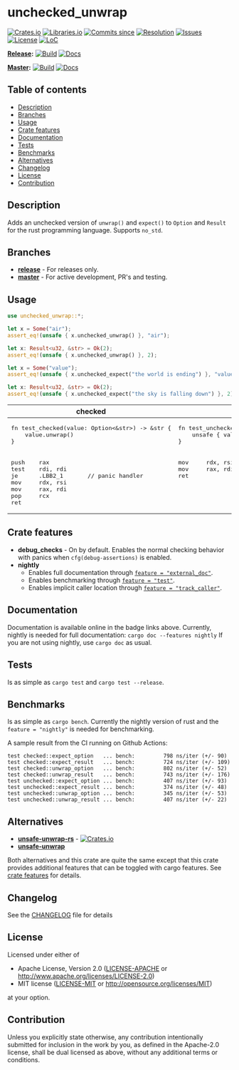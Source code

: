 # unchecked_unwrap

[![Crates.io](https://img.shields.io/crates/v/unchecked_unwrap.svg)](https://crates.io/crates/unchecked_unwrap)
[![Libraries.io](https://img.shields.io/librariesio/release/cargo/unchecked_unwrap)](https://libraries.io/cargo/unchecked_unwrap)
[![Commits since](https://img.shields.io/github/commits-since/daxpedda/unchecked_unwrap/latest)](https://github.com/daxpedda/unchecked_unwrap/releases/latest)
[![Resolution](https://isitmaintained.com/badge/resolution/daxpedda/unchecked_unwrap.svg)](http://isitmaintained.com/project/daxpedda/unchecked_unwrap)
[![Issues](https://isitmaintained.com/badge/open/daxpedda/unchecked_unwrap.svg)](http://isitmaintained.com/project/daxpedda/unchecked_unwrap)
[![License](https://img.shields.io/crates/l/unchecked_unwrap)](https://github.com/daxpedda/unchecked_unwrap/blob/master/LICENSE)
[![LoC](https://tokei.rs/b1/github/daxpedda/unchecked_unwrap)](https://github.com/daxpedda/unchecked_unwrap)

**[Release](https://github.com/daxpedda/unchecked_unwrap/tree/release):**
[![Build](https://github.com/daxpedda/unchecked_unwrap/workflows/CI/badge.svg?branch=release)](https://github.com/daxpedda/unchecked_unwrap/actions?query=workflow%3ACI+branch%3Arelease)
[![Docs](https://docs.rs/unchecked_unwrap/badge.svg)](https://docs.rs/unchecked_unwrap)

**[Master](https://github.com/daxpedda/unchecked_unwrap):**
[![Build](https://github.com/daxpedda/unchecked_unwrap/workflows/CI/badge.svg?branch=master)](https://github.com/daxpedda/unchecked_unwrap/actions?query=workflow%3ACI+branch%3Amaster)
[![Docs](https://github.com/daxpedda/unchecked_unwrap/workflows/docs/badge.svg)](https://daxpedda.github.io/unchecked_unwrap/master/doc/index.html)

## Table of contents

- [Description](#description)
- [Branches](#branches)
- [Usage](#usage)
- [Crate features](#crate-features)
- [Documentation](#documentation)
- [Tests](#tests)
- [Benchmarks](#benchmarks)
- [Alternatives](#alternatives)
- [Changelog](#changelog)
- [License](#license)
- [Contribution](#contribution)

## Description

Adds an unchecked version of `unwrap()` and `expect()` to `Option` and `Result`
for the rust programming language. Supports `no_std`.

## Branches

- **[release](https://github.com/daxpedda/unchecked_unwrap/tree/release)** - For
  releases only.
- **[master](https://github.com/daxpedda/unchecked_unwrap)** - For active
  development, PR's and testing.

## Usage

```rust
use unchecked_unwrap::*;

let x = Some("air");
assert_eq!(unsafe { x.unchecked_unwrap() }, "air");

let x: Result<u32, &str> = Ok(2);
assert_eq!(unsafe { x.unchecked_unwrap() }, 2);

let x = Some("value");
assert_eq!(unsafe { x.unchecked_expect("the world is ending") }, "value");

let x: Result<u32, &str> = Ok(2);
assert_eq!(unsafe { x.unchecked_expect("the sky is falling down") }, 2);
```

<table>
  <thead>
    <tr>
      <th>checked</th>
      <th>unchecked</th>
    </tr>
  </thead>
  <tbody>
    <tr valign="top">
      <td>
<pre lang="rust">fn test_checked(value: Option<&str>) -> &str {
    value.unwrap()
}</pre>
      </td>
      <td>
<pre lang="rust">fn test_unchecked(value: Option<&str>) -> &str {
    unsafe { value.unchecked_unwrap() }
}</pre>
      </td>
    </tr>
    <tr valign="top">
      <td>
<pre lang="asm">push    rax
test    rdi, rdi
je      .LBB2_1       // panic handler
mov     rdx, rsi
mov     rax, rdi
pop     rcx
ret</pre>
      </td>
      <td>
<pre lang="asm">mov     rdx, rsi
mov     rax, rdi
ret</pre>
      </td>
    </tr>
  </tbody>
</table>

## Crate features

- **debug_checks** - On by default. Enables the normal checking behavior with
  panics when `cfg(debug-assertions)` is enabled.
- **nightly**
  - Enables full documentation through
    [`feature = "external_doc"`](https://doc.rust-lang.org/unstable-book/language-features/external-doc.html).
  - Enables benchmarking through
    [`feature = "test"`](https://doc.rust-lang.org/unstable-book/library-features/test.html).
  - Enables implicit caller location through
    [`feature = "track_caller"`](https://doc.rust-lang.org/unstable-book/language-features/track-caller.html).

## Documentation

Documentation is available online in the badge links above. Currently, nightly
is needed for full documentation: `cargo doc --features nightly` If you are not
using nightly, use `cargo doc` as usual.

## Tests

Is as simple as `cargo test` and `cargo test --release`.

## Benchmarks

Is as simple as `cargo bench`. Currently the nightly version of rust and the
`feature = "nightly"` is needed for benchmarking.

A sample result from the CI running on Github Actions:

```ignore
test checked::expect_option   ... bench:         798 ns/iter (+/- 90)
test checked::expect_result   ... bench:         724 ns/iter (+/- 109)
test checked::unwrap_option   ... bench:         802 ns/iter (+/- 52)
test checked::unwrap_result   ... bench:         743 ns/iter (+/- 176)
test unchecked::expect_option ... bench:         407 ns/iter (+/- 93)
test unchecked::expect_result ... bench:         374 ns/iter (+/- 48)
test unchecked::unwrap_option ... bench:         345 ns/iter (+/- 53)
test unchecked::unwrap_result ... bench:         407 ns/iter (+/- 22)
```

## Alternatives

- **[unsafe-unwrap-rs](https://github.com/nvzqz/unsafe-unwrap-rs)** -
  [![Crates.io](https://img.shields.io/crates/v/unsafe-unwrap.svg)](https://crates.io/crates/unsafe-unwrap)
- **[unsafe-unwrap](https://github.com/Vurich/unsafe-unwrap)**

Both alternatives and this crate are quite the same except that this crate
provides additional features that can be toggled with cargo features. See
[crate features](#crate-features) for details.

## Changelog

See the
[CHANGELOG](https://github.com/daxpedda/unchecked_unwrap/blob/master/CHANGELOG.md)
file for details

## License

Licensed under either of

- Apache License, Version 2.0 ([LICENSE-APACHE](LICENSE-APACHE) or
  http://www.apache.org/licenses/LICENSE-2.0)
- MIT license ([LICENSE-MIT](LICENSE-MIT) or http://opensource.org/licenses/MIT)

at your option.

## Contribution

Unless you explicitly state otherwise, any contribution intentionally submitted
for inclusion in the work by you, as defined in the Apache-2.0 license, shall be
dual licensed as above, without any additional terms or conditions.
